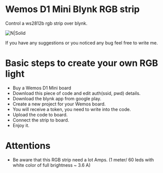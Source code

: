 # Wemos D1 Mini Blynk RGB strip

Control a ws2812b rgb strip over blynk.

![N|Solid](https://static.tildacdn.com/tild3631-3462-4933-a462-633739303731/Blynk_logo_diamond2x.png)

If you have any suggestions or you noticed any bug feel free to write me.

# Basic steps to create your own RGB light
- Buy a Wemos D1 Mini board
- Download this piece of code and edit auth(ssid, pwd) details.
- Download the blynk app from google play.
- Create a new project for your Wemos board.
- You will receive a token, you need to write into the code.
- Upload the code to board.
- Connect the strip to board.
- Enjoy it.

# Attentions
- Be aware that this RGB strip need a lot Amps.
(1 meter/ 60 leds with white color of full brightness ~ 3.6 A)
